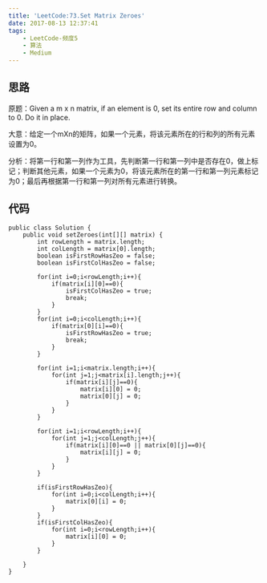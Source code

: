 ```yaml
---
title: 'LeetCode:73.Set Matrix Zeroes'
date: 2017-08-13 12:37:41
tags:
	- LeetCode-频度5
	- 算法
	- Medium
---
```



## 思路
原题：Given a m x n matrix, if an element is 0, set its entire row and column to 0. Do it in place.

大意：给定一个mXn的矩阵，如果一个元素，将该元素所在的行和列的所有元素设置为0。

<!-- more -->
分析：将第一行和第一列作为工具，先判断第一行和第一列中是否存在0，做上标记；判断其他元素，如果一个元素为0，将该元素所在的第一行和第一列元素标记为0；最后再根据第一行和第一列对所有元素进行转换。

## 代码
```
public class Solution {
    public void setZeroes(int[][] matrix) {
        int rowLength = matrix.length;
        int colLength = matrix[0].length;
        boolean isFirstRowHasZeo = false;
        boolean isFirstColHasZeo = false;
        
        for(int i=0;i<rowLength;i++){
            if(matrix[i][0]==0){
                isFirstColHasZeo = true;
                break;
            }
        }
        for(int i=0;i<colLength;i++){
            if(matrix[0][i]==0){
                isFirstRowHasZeo = true;
                break;
            }
        }
        
        for(int i=1;i<matrix.length;i++){
            for(int j=1;j<matrix[i].length;j++){
                if(matrix[i][j]==0){
                    matrix[i][0] = 0;
                    matrix[0][j] = 0;
                }
            }
        }
        
        for(int i=1;i<rowLength;i++){
            for(int j=1;j<colLength;j++){
                if(matrix[i][0]==0 || matrix[0][j]==0){
                    matrix[i][j] = 0;
                }
            }
        }
        
        if(isFirstRowHasZeo){
            for(int i=0;i<colLength;i++){
                matrix[0][i] = 0;
            }
        }
        if(isFirstColHasZeo){
            for(int i=0;i<rowLength;i++){
                matrix[i][0] = 0;
            }
        }
        
    }
}
```